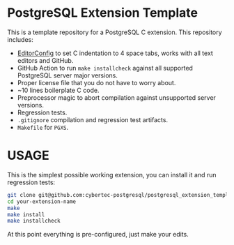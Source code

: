 # PostgreSQL Extension Template

This is a template repository for a PostgreSQL C extension. This repository
includes:

* [EditorConfig](https://editorconfig.org/) to set C indentation to 4 space
  tabs, works with all text editors and GitHub.
* GitHub Action to run `make installcheck` against all supported PostgreSQL
  server major versions.
* Proper license file that you do not have to worry about.
* ~10 lines boilerplate C code.
* Preprocessor magic to abort compilation against unsupported server versions.
* Regression tests.
* `.gitignore` compilation and regression test artifacts.
* `Makefile` for `PGXS`.

# USAGE

This is the simplest possible working extension, you can install it and run
regression tests:

```bash
git clone git@github.com:cybertec-postgresql/postgresql_extension_template.git your-extension-name
cd your-extension-name
make
make install
make installcheck
```

At this point everything is pre-configured, just make your edits.
